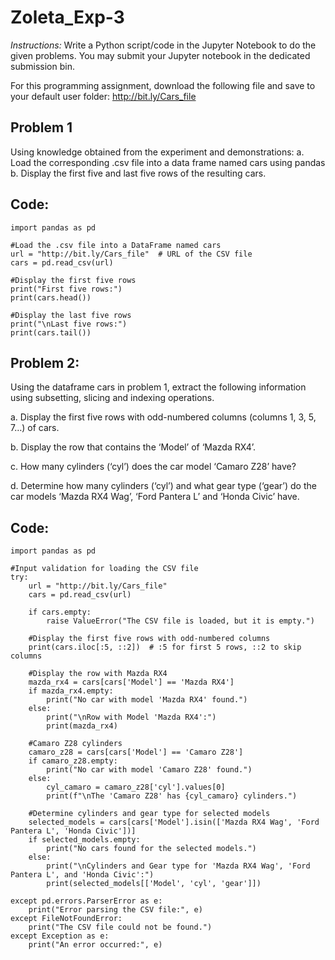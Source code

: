 # Zoleta_Exp-3

*_Instructions:_*
Write a Python script/code in the Jupyter Notebook to do the given problems. You may submit your Jupyter
notebook in the dedicated submission bin.

For this programming assignment, download the following file and save to your default user folder:
http://bit.ly/Cars_file

## Problem 1

Using knowledge obtained from the experiment and demonstrations:
a. Load the corresponding .csv file into a data frame named cars using pandas
b. Display the first five and last five rows of the resulting cars.

## Code:

    import pandas as pd

    #Load the .csv file into a DataFrame named cars
    url = "http://bit.ly/Cars_file"  # URL of the CSV file
    cars = pd.read_csv(url)
    
    #Display the first five rows
    print("First five rows:")
    print(cars.head())
    
    #Display the last five rows
    print("\nLast five rows:")
    print(cars.tail())


## Problem 2:

Using the dataframe cars in problem 1, extract the following information using subsetting, slicing and
indexing operations.

a. Display the first five rows with odd-numbered columns (columns 1, 3, 5, 7…) of cars.

b. Display the row that contains the ‘Model’ of ‘Mazda RX4’.

c. How many cylinders (‘cyl’) does the car model ‘Camaro Z28’ have?

d. Determine how many cylinders (‘cyl’) and what gear type (‘gear’) do the car models ‘Mazda RX4
Wag’, ‘Ford Pantera L’ and ‘Honda Civic’ have.

## Code:

    import pandas as pd
    
    #Input validation for loading the CSV file
    try:
        url = "http://bit.ly/Cars_file"
        cars = pd.read_csv(url)
    
        if cars.empty:
            raise ValueError("The CSV file is loaded, but it is empty.")
        
        #Display the first five rows with odd-numbered columns
        print(cars.iloc[:5, ::2])  # :5 for first 5 rows, ::2 to skip columns
    
        #Display the row with Mazda RX4
        mazda_rx4 = cars[cars['Model'] == 'Mazda RX4']
        if mazda_rx4.empty:
            print("No car with model 'Mazda RX4' found.")
        else:
            print("\nRow with Model 'Mazda RX4':")
            print(mazda_rx4)
        
        #Camaro Z28 cylinders
        camaro_z28 = cars[cars['Model'] == 'Camaro Z28']
        if camaro_z28.empty:
            print("No car with model 'Camaro Z28' found.")
        else:
            cyl_camaro = camaro_z28['cyl'].values[0]
            print(f"\nThe 'Camaro Z28' has {cyl_camaro} cylinders.")
        
        #Determine cylinders and gear type for selected models
        selected_models = cars[cars['Model'].isin(['Mazda RX4 Wag', 'Ford Pantera L', 'Honda Civic'])]
        if selected_models.empty:
            print("No cars found for the selected models.")
        else:
            print("\nCylinders and Gear type for 'Mazda RX4 Wag', 'Ford Pantera L', and 'Honda Civic':")
            print(selected_models[['Model', 'cyl', 'gear']])
    
    except pd.errors.ParserError as e:
        print("Error parsing the CSV file:", e)
    except FileNotFoundError:
        print("The CSV file could not be found.")
    except Exception as e:
        print("An error occurred:", e)
